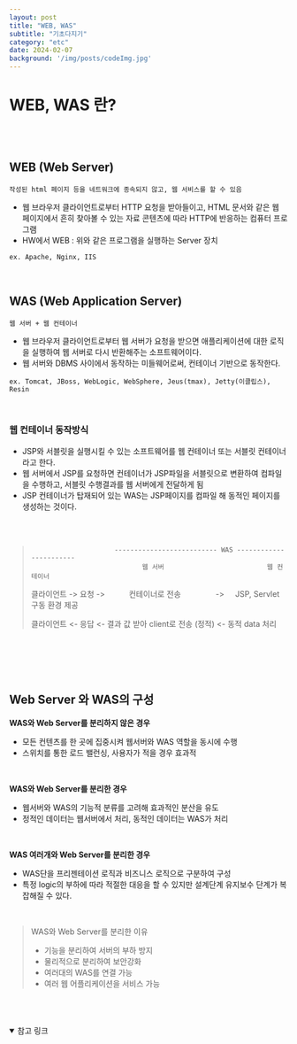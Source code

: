 ```yaml
---
layout: post
title: "WEB, WAS"
subtitle: "기초다지기"
category: "etc"
date: 2024-02-07
background: '/img/posts/codeImg.jpg'
---
```


# WEB, WAS 란?

<br>
<br>

## WEB (Web Server)

`작성된 html 페이지 등을 네트워크에 종속되지 않고, 웹 서비스를 할 수 있음`

- 웹 브라우저 클라이언트로부터 HTTP 요청을 받아들이고, HTML 문서와 같은 웹 페이지에서 흔히 찾아볼 수 있는 자료 콘텐츠에 따라 HTTP에 반응하는 컴퓨터 프로그램
- HW에서 WEB : 위와 같은 프로그램을 실행하는 Server 장치

`ex. Apache, Nginx, IIS`

<br>

## WAS (Web Application Server)

`웹 서버 + 웹 컨테이너`

- 웹 브라우저 클라이언트로부터 웹 서버가 요청을 받으면 애플리케이션에 대한 로직을 실행하여 웹 서버로 다시 반환해주는 소프트웨어이다.
- 웹 서버와 DBMS 사이에서 동작하는 미들웨어로써, 컨테이너 기반으로 동작한다.

`ex. Tomcat, JBoss, WebLogic, WebSphere, Jeus(tmax), Jetty(이클립스), Resin`

<br>

### 웹 컨테이너 동작방식

- JSP와 서블릿을 실행시킬 수 있는 소프트웨어를 웹 컨테이너 또는 서블릿 컨테이너라고 한다.
- 웹 서버에서 JSP를 요청하면 컨테이너가 JSP파일을 서블릿으로 변환하여 컴파일을 수행하고, 서블릿 수행결과를 웹 서버에게 전달하게 됨
- JSP 컨테이너가 탑재되어 있는 WAS는 JSP페이지를 컴파일 해 동적인 페이지를 생성하는 것이다.

<br>
<br>

>                          -------------------------- WAS -----------------------
>                                 웹 서버                          웹 컨테이너
> 
> 클라이언트 -> 요청 ->  &nbsp;&nbsp;&nbsp;&nbsp;&nbsp;&nbsp;&nbsp;&nbsp;&nbsp;  컨테이너로 전송  &nbsp;&nbsp;&nbsp;&nbsp;&nbsp;&nbsp;&nbsp;&nbsp;&nbsp;&nbsp;&nbsp;&nbsp;&nbsp;&nbsp; ->  &nbsp;&nbsp;&nbsp;   JSP, Servlet 구동 환경 제공
> 
> 클라이언트 <- 응답 <- 결과 값 받아 client로 전송 (정적) <- 동적 data 처리
> 

<br>
<br>
<br>
<br>

## Web Server 와 WAS의 구성


**WAS와 Web Server를 분리하지 않은 경우**
- 모든 컨텐츠를 한 곳에 집중시켜 웹서버와 WAS 역할을 동시에 수행
- 스위치를 통한 로드 밸런싱, 사용자가 적을 경우 효과적

<br>

**WAS와 Web Server를 분리한 경우**
- 웹서버와 WAS의 기능적 분류를 고려해 효과적인 분산을 유도
- 정적인 데이터는 웹서버에서 처리, 동적인 데이터는 WAS가 처리

<br>

**WAS 여러개와 Web Server를 분리한 경우**
- WAS단을 프리젠테이션 로직과 비즈니스 로직으로 구분하여 구성
- 특정 logic의 부하에 따라 적절한 대응을 할 수 있지만 설계단계 유지보수 단계가 복잡해질 수 있다.

<br>

> WAS와 Web Server를 분리한 이유
> 
> - 기능을 분리하여 서버의 부하 방지
> - 물리적으로 분리하여 보안강화
> - 여러대의 WAS를 연결 가능
> - 여러 웹 어플리케이션을 서비스 가능

<br> 
<br> 
<br>


<details open="open">
<summary>참고 링크</summary>
<div markdown="1">
<https://lee-automation-lab.tistory.com/entry/IT%EA%B8%B0%EC%B4%88%EC%A7%80%EC%8B%9D-WEBWAS-%EB%9E%80WEB-WAS-%EB%8F%99%EC%9E%91-%EB%B0%A9%EC%8B%9D>
<https://helloworld-88.tistory.com/71>
<div>

